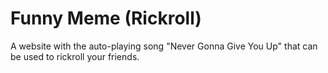 # Funny Meme (Rickroll)
A website with the auto-playing song "Never Gonna Give You Up" that can be used to rickroll your friends.
